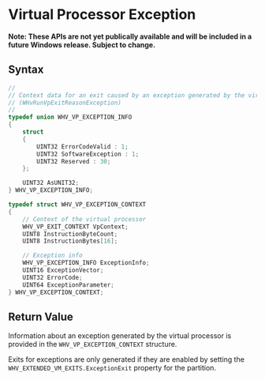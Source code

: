 # Virtual Processor Exception
**Note: These APIs are not yet publically available and will be included in a future Windows release.  Subject to change.**

## Syntax
```C
//
// Context data for an exit caused by an exception generated by the virtual processor
// (WHvRunVpExitReasonException)
//
typedef union WHV_VP_EXCEPTION_INFO
{
    struct
    {
        UINT32 ErrorCodeValid : 1;
        UINT32 SoftwareException : 1;
        UINT32 Reserved : 30;
    };

    UINT32 AsUNIT32;
} WHV_VP_EXCEPTION_INFO;

typedef struct WHV_VP_EXCEPTION_CONTEXT
{
    // Context of the virtual processor
    WHV_VP_EXIT_CONTEXT VpContext;
    UINT8 InstructionByteCount;
    UINT8 InstructionBytes[16];

    // Exception info
    WHV_VP_EXCEPTION_INFO ExceptionInfo;
    UINT16 ExceptionVector;
    UINT32 ErrorCode;
    UINT64 ExceptionParameter;
} WHV_VP_EXCEPTION_CONTEXT; 
```

## Return Value
Information about an exception generated by the virtual processor is provided in the `WHV_VP_EXCEPTION_CONTEXT` structure. 

Exits for exceptions are only generated if they are enabled by setting the `WHV_EXTENDED_VM_EXITS.ExceptionExit` property for the partition.